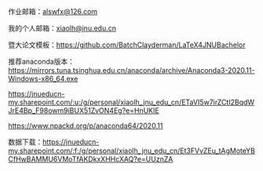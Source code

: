 作业邮箱：alswfx@126.com

我的个人邮箱：xiaolh@jnu.edu.cn

暨大论文模板：https://github.com/BatchClayderman/LaTeX4JNUBachelor

推荐anaconda版本：https://mirrors.tuna.tsinghua.edu.cn/anaconda/archive/Anaconda3-2020.11-Windows-x86_64.exe

https://jnueducn-my.sharepoint.com/:u:/g/personal/xiaolh_jnu_edu_cn/ETaVI5w7irZCtI2BqdWJrE4Bp_F98owm9iBUX51ZvON4Eg?e=HnUKIE

https://www.npackd.org/p/anaconda64/2020.11


数据下载：https://jnueducn-my.sharepoint.com/:f:/g/personal/xiaolh_jnu_edu_cn/Et3FVvZEu_tAgMoteYBCfHwBAMMU6VMoTfAKDkxXHHcXAQ?e=UUznZA


